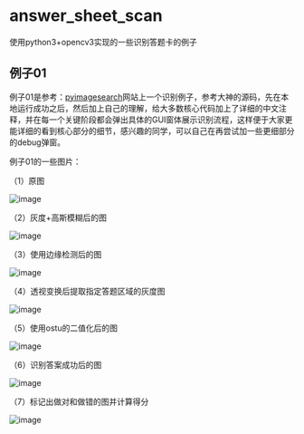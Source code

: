 # answer_sheet_scan
使用python3+opencv3实现的一些识别答题卡的例子

##  例子01

例子01是参考：[pyimagesearch](https://www.pyimagesearch.com/2016/10/03/bubble-sheet-multiple-choice-scanner-and-test-grader-using-omr-python-and-opencv/)网站上一个识别例子，参考大神的源码，先在本地运行成功之后，然后加上自己的理解，给大多数核心代码加上了详细的中文注释，并在每一个关键阶段都会弹出具体的GUI窗体展示识别流程，这样便于大家更能详细的看到核心部分的细节，感兴趣的同学，可以自己在再尝试加一些更细部分的debug弹窗。

例子01的一些图片：

（1）原图

![image](https://github.com/qindongliang/answer_sheet_scan/blob/master/imgs/example01/t1.png)


（2）灰度+高斯模糊后的图

![image](https://github.com/qindongliang/answer_sheet_scan/blob/master/imgs/example01/02.jpg)

（3）使用边缘检测后的图

![image](https://github.com/qindongliang/answer_sheet_scan/blob/master/imgs/example01/03.jpg)

（4）透视变换后提取指定答题区域的灰度图

![image](https://github.com/qindongliang/answer_sheet_scan/blob/master/imgs/example01/04.jpg)

（5）使用ostu的二值化后的图

![image](https://github.com/qindongliang/answer_sheet_scan/blob/master/imgs/example01/05.jpg)

（6）识别答案成功后的图

![image](https://github.com/qindongliang/answer_sheet_scan/blob/master/imgs/example01/06.jpg)

（7）标记出做对和做错的图并计算得分

![image](https://github.com/qindongliang/answer_sheet_scan/blob/master/imgs/example01/07.jpg)



